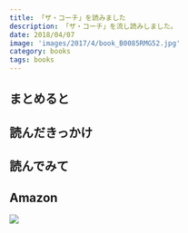 ```yaml
---
title: 「ザ・コーチ」を読みました
description: 「ザ・コーチ」を流し読みしました。
date: 2018/04/07
image: 'images/2017/4/book_B0085RMG52.jpg'
category: books
tags: books
---
```


## まとめると

## 読んだきっかけ

## 読んでみて

## Amazon

[![](http://images-jp.amazon.com/images/P/B0085RMG52.09.MAIN._SCLZZZZZZZ_.jpg)](https://www.amazon.co.jp/dp/B0085RMG52/)
